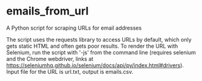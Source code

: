 # emails_from_url
A Python script for scraping URLs for email addresses

The script uses the requests library to access URLs by default, which only gets static HTML and often gets poor results. To render the URL with Selenium, run the script with '-js' from the command line (requires selenium and the Chrome webdriver, links at https://seleniumhq.github.io/selenium/docs/api/py/index.html#drivers). Input file for the URL is url.txt, output is emails.csv.
